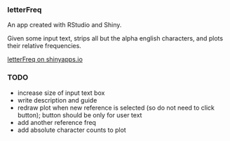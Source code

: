 ### letterFreq

An app created with RStudio and Shiny.

Given some input text, strips all but the alpha english characters, and plots their relative frequencies.

[letterFreq on shinyapps.io](https://dontpanic.shinyapps.io/letterFreq/)


### TODO

- increase size of input text box
- write description and guide
- redraw plot when new reference is selected (so do not need to click button); button should be only for user text
- add another reference freq
- add absolute character counts to plot